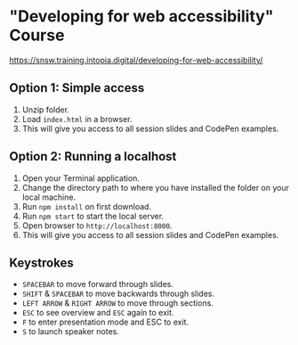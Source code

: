 # "Developing for web accessibility" Course

https://snsw.training.intopia.digital/developing-for-web-accessibility/

## Option 1: Simple access

1.	Unzip folder.
2.	Load `index.html` in a browser.
3.	This will give you access to all session slides and CodePen examples.

## Option 2: Running a localhost

1.	Open your Terminal application.
2.	Change the directory path to where you have installed the folder on your local machine.
3.	Run `npm install` on first download.
4.	Run `npm start` to start the local server.
5.	Open browser to `http://localhost:8000`.
6.	This will give you access to all session slides and CodePen examples.

## Keystrokes

- `SPACEBAR` to move forward through slides.
- `SHIFT` & `SPACEBAR` to move backwards through slides.
- `LEFT ARROW` & `RIGHT ARROW` to move through sections.
- `ESC` to see overview and `ESC` again to exit.
- `F` to enter presentation mode and ESC to exit.
- `S` to launch speaker notes.
